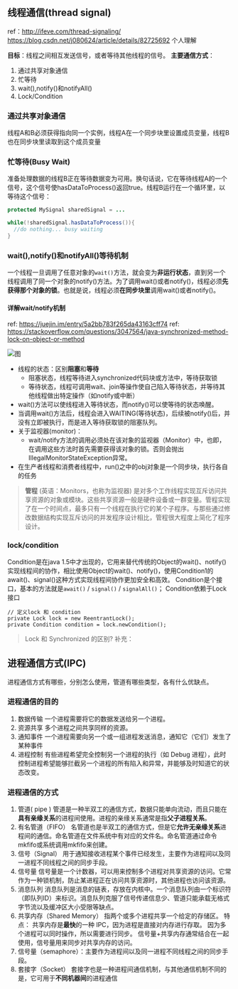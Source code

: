 ## 线程通信(thread signal)
ref：http://ifeve.com/thread-signaling/
https://blog.csdn.net/j080624/article/details/82725692
个人理解

**目标**：线程之间相互发送信号，或者等待其他线程的信号。
**主要通信方式**：

1. 通过共享对象通信
2. 忙等待
3. wait(),notify()和notifyAll()
4. Lock/Condition

### 通过共享对象通信
线程A和B必须获得指向同一个实例，线程A在一个同步块里设置成员变量，线程B也在同步块里读取到这个成员变量

### 忙等待(Busy Wait)
准备处理数据的线程B正在等待数据变为可用。换句话说，它在等待线程A的一个信号，这个信号使hasDataToProcess()返回true。线程B运行在一个循环里，以等待这个信号：

```java
protected MySignal sharedSignal = ...

while(!sharedSignal.hasDataToProcess()){
  //do nothing... busy waiting
}
```

### wait(),notify()和notifyAll()等待机制
一个线程一旦调用了任意对象的`wait()`方法，就会变为**非运行状态**，直到另一个线程调用了同一个对象的notify()方法。为了调用wait()或者notify()，线程必须**先获得那个对象的锁**。也就是说，线程必须**在同步块里**调用wait()或者notify()。

#### 详解wait/notify机制
ref: https://juejin.im/entry/5a2bb783f265da43163cff74
ref: https://stackoverflow.com/questions/3047564/java-synchronized-method-lock-on-object-or-method

![图](https://user-gold-cdn.xitu.io/2019/3/21/1699bd8849485d59?imageView2/0/w/1280/h/960/format/webp/ignore-error/1)

- 线程的状态：区别**阻塞**和**等待**
	- 阻塞状态，线程等待进入synchronized代码块或方法中，等待获取锁
	- 等待状态，线程可调用wait、join等操作使自己陷入等待状态，并等待其他线程做出特定操作（如notify或中断）
- wait()方法可以使线程进入等待状态，而notify()可以使等待的状态唤醒。
- 当调用wait()方法后，线程会进入WAITING(等待状态)，后续被notify()后，并没有立即被执行，而是进入等待获取锁的阻塞队列。
- 关于监视器(monitor)：
	- wait/notify方法的调用必须处在该对象的监视器（Monitor）中，也即，在调用这些方法时首先需要获得该对象的锁。否则会抛出IllegalMonitorStateException异常。
- 在生产者线程和消费者线程中，run()之中的obj对象是一个同步块，执行各自的任务

> **管程** (英语：Monitors，也称为监视器) 是对多个工作线程实现互斥访问共享资源的对象或模块。这些共享资源一般是硬件设备或一群变量。管程实现了在一个时间点，最多只有一个线程在执行它的某个子程序。与那些通过修改数据结构实现互斥访问的并发程序设计相比，管程很大程度上简化了程序设计。

### lock/condition
Condition是在java 1.5中才出现的，它用来替代传统的Object的wait()、notify()实现线程间的协作，相比使用Object的wait()、notify()，使用Condition1的await()、signal()这种方式实现线程间协作更加安全和高效。
Condition是个接口，基本的方法就是``await()`` / ``signal()`` / ``signalAll()``；
Condition依赖于Lock接口
```
// 定义lock 和 condition
private Lock lock = new ReentrantLock();
private Condition condition = lock.newCondition();
```

> Lock 和 Synchronized 的区别?
补充：

## 进程通信方式(IPC)
进程通信方式有哪些，分别怎么使用，管道有哪些类型，各有什么优缺点。

### 进程通信的目的
1. 数据传输 
一个进程需要将它的数据发送给另一个进程。 
2. 资源共享 
多个进程之间共享同样的资源。 
3. 通知事件 
一个进程需要向另一个或一组进程发送消息，通知它（它们）发生了某种事件 
4. 进程控制 
有些进程希望完全控制另一个进程的执行（如 Debug 进程），此时控制进程希望能够拦截另一个进程的所有陷入和异常，并能够及时知道它的状态改变。

### 进程通信的方式
1. 管道( pipe ) 
管道是一种半双工的通信方式，数据只能单向流动，而且只能在**具有亲缘关系**的进程间使用。进程的亲缘关系通常是指**父子进程关系**。 
2. 有名管道（FIFO） 
名管道也是半双工的通信方式，但是它**允许无亲缘关系**进程间的通信。命名管道在文件系统中有对应的文件名。命名管道通过命令mkfifo或系统调用mkfifo来创建。
3. 信号（Signal）
用于通知接收进程某个事件已经发生，主要作为进程间以及同一进程不同线程之间的同步手段。 
4. 信号量 
信号量是一个计数器，可以用来控制多个进程对共享资源的访问。它常作为一种锁机制，防止某进程正在访问共享资源时，其他进程也访问该资源。 
5. 消息队列 
消息队列是消息的链表，存放在内核中。一个消息队列由一个标识符（即队列ID）来标识。消息队列克服了信号传递信息少、管道只能承载无格式字节流以及缓冲区大小受限等缺点。 
6. 共享内存（Shared Memory）
指两个或多个进程共享一个给定的存储区。 
特点： 
共享内存是**最快**的一种 IPC，因为进程是直接对内存进行存取。 
因为多个进程可以同时操作，所以需要进行同步。 
信号量+共享内存通常结合在一起使用，信号量用来同步对共享内存的访问。 
7. 信号量（semaphore）：主要作为进程间以及同一进程不同线程之间的同步手段。
8. 套接字（Socket）
套接字也是一种进程间通信机制，与其他通信机制不同的是，它可用于**不同机器间**的进程通信
